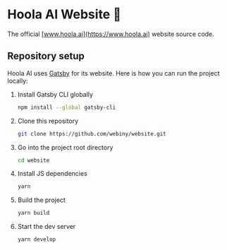 # Hoola AI Website 📝

The official [www.hoola.ai](https://www.hoola.ai) website source code.

## Repository setup

Hoola AI uses [Gatsby](https://www.gatsbyjs.com/) for its website. Here is how you can run the project locally:

1. Install Gatsby CLI globally

   ```sh
   npm install --global gatsby-cli
   ```

2. Clone this repository

   ```sh
   git clone https://github.com/webiny/website.git
   ```

3. Go into the project root directory

   ```sh
   cd website
   ```

4. Install JS dependencies

   ```sh
   yarn
   ```

5. Build the project

   ```sh
   yarn build
   ```

6. Start the dev server

   ```sh
   yarn develop
   ```
